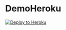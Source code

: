 # DemoHeroku
[![Deploy to Heroku](https://img.shields.io/badge/deploy%20to-Heroku-6762a6.svg?longCache=true)](https://heroku.com/deploy)
